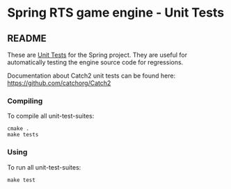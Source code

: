 # Spring RTS game engine - Unit Tests

## README

These are [Unit Tests](http://en.wikipedia.org/wiki/Unit_tests) for the Spring
project. They are useful for automatically testing the engine source code for
regressions.

Documentation about Catch2 unit tests can be found here: https://github.com/catchorg/Catch2

### Compiling

To compile all unit-test-suites:

	cmake .
	make tests

### Using

To run all unit-test-suites:

	make test

